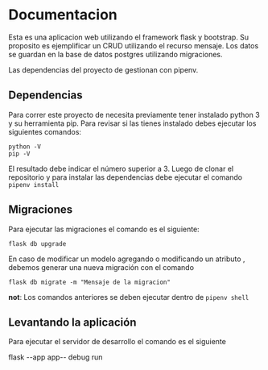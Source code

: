 # Documentacion
Esta es una aplicacion web utilizando el framework flask y bootstrap. Su proposito es ejemplificar un CRUD utilizando el recurso mensaje.
Los datos se guardan en la base de datos postgres utilizando migraciones.

Las dependencias del proyecto de gestionan con pipenv.

## Dependencias
Para correr este proyecto de necesita previamente tener instalado python 3 y su herramienta pip.
Para revisar si las tienes instalado debes ejecutar los siguientes comandos:
```
python -V
pip -V
```

El resultado debe indicar el número superior a 3.
Luego de clonar el repositorio y para instalar las dependencias debe ejecutar el comando 
`pipenv install`

## Migraciones
Para ejecutar las migraciones el comando es el siguiente:
```
flask db upgrade
```

En caso de modificar un modelo agregando o modificando un atributo , debemos generar una nueva migración con el comando 

```
flask db migrate -m "Mensaje de la migracion"
```

**not**:
Los comandos anteriores se deben ejecutar dentro de `pipenv shell`

## Levantando la aplicación
Para ejecutar el servidor de desarrollo el comando es el siguiente

flask --app app-- debug run
